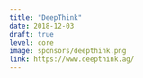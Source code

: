 ```yaml
---
title: "DeepThink"
date: 2018-12-03
draft: true
level: core
image: sponsors/deepthink.png
link: https://www.deepthink.ag/
---
```



